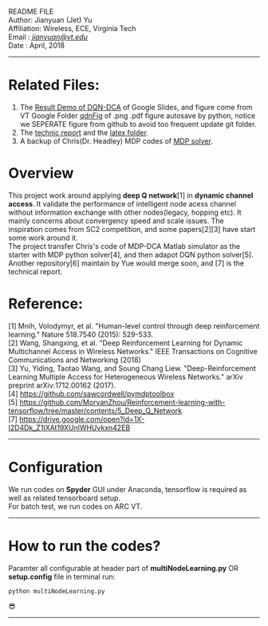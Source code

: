 README FILE  
Author: Jianyuan (Jet) Yu  
Affiliation: Wireless, ECE, Virginia Tech  
Email : *jianyuan@vt.edu*  
Date  : April, 2018  

-------------------------------------------------------------------------
# Related Files:
1. The [Result Demo of DQN-DCA](https://drive.google.com/open?id=1Tl5y8Ov_P_Fwqt1SpoRLuaAqaTlG20mImVx5o15VUsY) of Google Slides, 
and figure come from VT Google Folder [qdnFig](https://drive.google.com/open?id=1hQxplvCs_hSfgr9rrJ-rywutUkHWwnxP) of .png .pdf 
figure autosave by python, notice we SEPERATE figure from github to avoid too frequent update git folder.
2. The [technic report](https://drive.google.com/open?id=1X-I2D4Dk_Z1IXAt19XUnlWHUvkxn42EB) and 
the [latex folder](https://drive.google.com/open?id=1GeqjxzAroWrWHcM8LnwumbAo0h-ZYItX).
3. A backup of Chris(Dr. Headley) MDP codes of [MDP solver](https://drive.google.com/open?id=1rddetimeRR8MECEsv0KRfdV1uLvd-4ZQ).




# Overview  
This project work around applying **deep Q network**[1] in **dynamic channel access**. It validate the performance of intelligent node acess channel without information exchange with other nodes(legacy, hopping etc). It mainly concerns about convergency speed and scale issues.
The inspiration comes from SC2 competition, and some papers[2][3] have start some work around it.  
The project transfer Chris's code of MDP-DCA Matlab simulator as the starter with MDP python solver[4], and then adapot DQN python solver[5].  
Another repository[6] maintain by Yue would merge soon, and [7] is the technical report.  

# Reference:  
[1] Mnih, Volodymyr, et al. "Human-level control through deep reinforcement learning." Nature 518.7540 (2015): 529-533.  
[2] Wang, Shangxing, et al. "Deep Reinforcement Learning for Dynamic Multichannel Access in Wireless Networks." IEEE Transactions on Cognitive Communications and Networking (2018)  
[3] Yu, Yiding, Taotao Wang, and Soung Chang Liew. "Deep-Reinforcement Learning Multiple Access for Heterogeneous Wireless Networks." arXiv preprint arXiv:1712.00162 (2017).  
[4] https://github.com/sawcordwell/pymdptoolbox  
[5] https://github.com/MorvanZhou/Reinforcement-learning-with-tensorflow/tree/master/contents/5_Deep_Q_Network   
[7] https://drive.google.com/open?id=1X-I2D4Dk_Z1IXAt19XUnlWHUvkxn42EB  



--------------------------------------------------------------------------
# Configuration  
We run codes on **Spyder** GUI under Anaconda, tensorflow is required as well as related tensorboard setup.  
For batch test, we run codes on ARC VT.   


--------------------------------------------------------------------------
# How to run the codes?  
Paramter all configurable at header part of **multiNodeLearning.py** OR **setup.config** file 
in terminal run:  
```
python multiNodeLearning.py
```
:sunglasses:






--------------------------------------------------------------------------